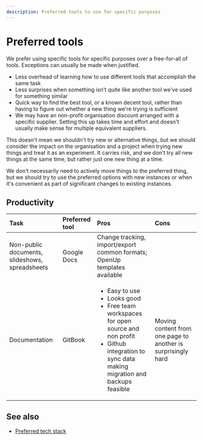 ```yaml
---
description: Preferred tools to use for specific purposes
---
```


# Preferred tools

We prefer using specific tools for specific purposes over a free-for-all of tools. Exceptions can usually be made when justified.

* Less overhead of learning how to use different tools that accomplish the same task
* Less surprises when something isn't quite like another tool we've used for something similar
* Quick way to find the best tool, or a known decent tool, rather than having to figure out whether a new thing we're trying is sufficient
* We may have an non-profit organisation discount arranged with a specific supplier. Setting this up takes time and effort and doesn't usually make sense for multiple equivalent suppliers.

This doesn't mean we shouldn't try new or alternative things, but we should consider the impact on the organisation and a project when trying new things and treat it as an experiment. It carries risk, and we don't try all new things at the same time, but rather just one new thing at a time.

We don't necessarily need to actively move things to the preferred thing, but we should try to use the preferred options with new instances or when it's convenient as part of significant changes to existing instances.

## Productivity

<table>
  <thead>
    <tr>
      <th style="text-align:left">Task</th>
      <th style="text-align:left">Preferred tool</th>
      <th style="text-align:left">Pros</th>
      <th style="text-align:left">Cons</th>
    </tr>
  </thead>
  <tbody>
    <tr>
      <td style="text-align:left">Non-public documents, slideshows, spreadsheets</td>
      <td style="text-align:left">Google Docs</td>
      <td style="text-align:left">Change tracking, import/export common formats; OpenUp templates available</td>
      <td
      style="text-align:left"></td>
    </tr>
    <tr>
      <td style="text-align:left">Documentation</td>
      <td style="text-align:left">GitBook</td>
      <td style="text-align:left">
        <ul>
          <li>Easy to use</li>
          <li>Looks good</li>
          <li>Free team workspaces for open source and non profit</li>
          <li>Github integration to sync data making migration and backups feasible</li>
        </ul>
      </td>
      <td style="text-align:left">Moving content from one page to another is surprisingly hard</td>
    </tr>
  </tbody>
</table>

## See also

* [Preferred tech stack](../tech/preferred-tech-stack.md)


